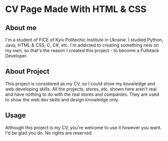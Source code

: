 # CV Page Made With HTML & CSS
## About me
I'm a student of FICE of Kyiv Politechic Institute in Ukraine.
I studied Python, Java, HTML & CSS, C, C#, etc. I'm addicted to creating something
new on my own, so that's the reason I created
this project - to become a Fullstack Developer.
## About Project
This project is considered as my CV, so I could show my 
knowledge and web developing skills. All the projects, stores, etc.
 shown here aren't real and have nothing to do with the
real stores and companies. They are used to show the 
web dev skills and design knowledge only.
## Usage
Although this project is my CV, you're welcome to use it
however you want. I'd be glad you do. No rights are reserved
